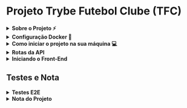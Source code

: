 # Projeto Trybe Futebol Clube (TFC)

<!-- Escrita Sobre o Projeto -->
<details>
  <summary><strong>Sobre o Projeto ⚡</strong></summary>
  
  * Utilizando Squelize com TypeScript, consegui realizar rotas de uma forma mais eficaz e tranquila, realizei o maximo de cobertura de testes `E2E` que consegui fazer, utilizando o `Chai`, `Mocha` e `Sinon`.

</details>

<details>
<summary><strong>Configuração Docker 🐳</strong></summary>

  #### Atualizando/Instalando Docker
  ⚠ O seu docker-compose precisa estar na versão 1.29 ou superior.  ⚠
[Veja aqui a documentação para atualizar o docker-compose.](https://docs.docker.com/compose/install/)
</details>

<details>
  <summary><strong>Como iniciar o projeto na sua máquina 💻</strong></summary>
  Primeiro clone o Projeto no seu repositório local.
  
  * `git clone git@github.com:VictorSilva27/Projeto-TFC.git`
  
  Agora entra no repositório local.
  
  * `cd Projeto-TFC` (Entrar no repositório clonado)
  
  > Caso você tenha Visual Studio Code, `code .`
  
  Instale todas as dependências da raiz do projeto.
  
  * `npm install`.
  
  Instale as dependências de tudo dentro da pasta app.
  
  * `npm run install:apps`.
  
  > Ou `npm run postinstall`.
  
  Suba os Dockerfiles das pastas Backend e FrontEnd com o comando:
  
  * `npm run compose:up`.

  Em seguida, rode o comando para ver os logs:
  
   * `npm run logs backend`.
  > Caso queira ver o logs de todos os serviços `npm run logs`.
  > Ou se queira ver os outros serviços individuais, basta trocar o `backend` por `frontend` ou `db`.
  
  * Quando aparecer uma mensagem escrita `Running on port 3001`, podemos ver nossas rotas. [Nessa seção](#rotas) temos as rotas.
  > A porta `3001` pode alterer de acordo com sua porta.
  
</details>

<details id='rotas'>
  <summary><strong>Rotas da API</strong></summary>
   Depois de ter feito o processo acima, podemos verificar nossas rotas. 
   
   > Recomendo utilizar a extensão do [Thunder Client](https://marketplace.visualstudio.com/items?itemName=rangav.vscode-thunder-client) no seu Vs Code.
   
   Segue esse rota para utilizar tanto no seu navegador, como no Thunder Client também.
   
   * `http://localhost:3001/[Rota]`
   
<!-- Rotas -->
  <!-- Login -->
  <details>
  <summary><strong> Rota Login </strong></summary>
  
  ### Login

- A rota utilizada deve ser (`/login`) com o tipo `post`;

- A rota deve receber os campos `email` e `password` e esses campos devem ser validados no banco de dados:
  - O campo `email` deve receber um email válido;
  - O Campo `password` deve ter mais de 6 caracteres.

- O body da requisição deve conter o seguinte formato:
  ```json
  {
    "email": "user@user.com",
    "password": "secret_user"
  }
  ```
  
- Retorno dessa API deve ser algo parecido com:
  ```json
  {
    "token": "eyJhbGciOiJIUzI1NiIsInR5cCI6IkpXVCJ9.eyJpZCI6MSwicm9sZSI6ImFkbWluIiwiaWF0IjoxNjU0NTI3MTg5fQ.XS_9AA82iNoiVaASi0NtJpqOQ_gHSHhxrpIdigiT-fc" // Aqui deve ser o token gerado pelo backend.
  }
  ```
  
 ### Login Validação
 Antes de enviar a rota, devemos configurar o Header da requisição

![Passo a Passo da rota](imgs/ValidateL.png)

  * 1º Vá ate a opção `Headers`.

  * 2º Crie um header chamado `Authorization`.

  * 3º Insira um token válido.
    > Pegue o token da resposta da rota `/login`.

  * 4º Coloque a rota `/login/validate` e envia.

  * 5º Veja o body da response.

</details>

  <!-- Teams -->
  <details>
  <summary><strong> Rota Teams </strong></summary>
  
  ### Teams
  - A rota utilizada deve ser (`/teams`) com o tipo `get`;

  - Resultado da requisição:
    ```json
    [
      {
        "id": 1,
        "teamName": "Avaí/Kindermann"
      },
      {
        "id": 2,
        "teamName": "Bahia"
      },
      {
        "id": 3,
        "teamName": "Botafogo"
      },
      ...
    ]
    ```
  
  ### Teams Id
  - A rota utilizada deve ser (`/teams/3`) com o tipo `get`;
    > No lugar do `3`, pode colocar até do 1 ao 16;

  - Resultado da requisição:
    ```json
    {
      "id": 3,
      "teamName": "Botafogo"
    }
    ```
  </details>
   
  <!-- Matches -->
  <details>
  <summary><strong> Rota Matches </strong></summary>
  
  ### Matches

- A rota utilizada deve ser (`/Matches`) com o tipo `get`;

- Resultado da requisição:
  ```json
  [
    {
      "id": 1,
      "homeTeam": 16,
      "homeTeamGoals": 1,
      "awayTeam": 8,
      "awayTeamGoals": 1,
      "inProgress": false,
      "teamHome": {
        "teamName": "São Paulo"
      },
      "teamAway": {
        "teamName": "Grêmio"
      }
    },
    ...
    {
      "id": 41,
      "homeTeam": 16,
      "homeTeamGoals": 2,
      "awayTeam": 9,
      "awayTeamGoals": 0,
      "inProgress": true,
      "teamHome": {
        "teamName": "São Paulo"
      },
      "teamAway": {
        "teamName": "Internacional"
      }
    }
  ]
  ```
  
 ### Matches InProgress
  Nessa Rota recebe, uma `query string` chamada inProgress, ela recebe `true` ou `false`.
  > True recebe as partidas em andamento, e False recebe as partidas finalizadas 

  - A rota utilizada deve ser (`/matches?inProgress=true`) com o tipo `get`;
    > No lugar do `true`, pode colocar `false`;

  - Resultado da requisição:
    ```json
    [
      {
        "id": 41,
        "homeTeam": 16,
        "homeTeamGoals": 2,
        "awayTeam": 9,
        "awayTeamGoals": 0,
        "inProgress": true,
        "teamHome": {
          "teamName": "São Paulo"
        },
        "teamAway": {
          "teamName": "Internacional"
        }
      },
      {
        "id": 42,
        "homeTeam": 6,
        "homeTeamGoals": 1,
        "awayTeam": 1,
        "awayTeamGoals": 0,
        "inProgress": true,
        "teamHome": {
          "teamName": "Ferroviária"
        },
        "teamAway": {
          "teamName": "Avaí/Kindermann"
        }
      }
    ]
    ```

  ### Cadastrar Partida
  Nessa Rota recebe, uma body para cadastrar uma partida entre dois times diferentes. 

  - A rota utilizada deve ser (`/matches`) com o tipo `post`;

  - Corpo da requisição:
    ```json
    {
      "homeTeam": 16, // O valor deve ser o id do time
      "awayTeam": 8, // O valor deve ser o id do time
      "homeTeamGoals": 2,
      "awayTeamGoals": 2,
    }
    ```
  > Lembre-se de estar sempre com o token validado

  - Resultado da requisição:
    ```json
    {
      "id": 1,
      "homeTeam": 16,
      "homeTeamGoals": 2,
      "awayTeam": 8,
      "awayTeamGoals": 2,
      "inProgress": true,
    }
    ```

  ### Finalizar Partida
  Podemos finalizar uma partida que esteja em andamento atráves do Id da partida.

  - A rota utilizada deve ser (`/matches/:id/finish`) com o tipo `patch`;
  > No `:id`, podemos substituir por 1 até o 41, caso você não tenha cadastrado mais nenhuma partida 

  - Resultado da requisição:
    ```json
    {
      "message": "Finished",
    }
    ```

  ### Atualizar Partida
  Podemos atualizar o resultado de uma partida que esteja em andamento atráves do Id da partida.

  - A rota utilizada deve ser (`/matches/:id`) com o tipo `patch`;
  > No `:id`, podemos substituir por 1 até o 41, caso você não tenha cadastrado mais nenhuma partida 

  - Corpo da requisição:
    ```json
    {
      "homeTeamGoals": 3,
      "awayTeamGoals": 1
    }
    ```

  - Resultado da requisição:
    ```json
    {
      "message": "Updated",
    }
    ```
  </details>

 <!-- Leaderboards -->
  <details>
  <summary><strong> Rota Leaderboards </strong></summary>
  Essas Rotas retornam a tabela dos times, Home retorna de todas as partidas que o time jogou em casa, Away retorna de todos que ele jogou fora de casa, e a Leaderboard retorna a tabela normal, com os jogos fora e dentro de casa
  
  ### Leaderboard Home
  - A rota utilizada deve ser (`/leaderboard/home`) com o tipo `get`;

  - Resultado da requisição:
    ```json
    [
      {
        "name": "Santos",
        "totalPoints": 9,
        "totalGames": 3,
        "totalVictories": 3,
        "totalDraws": 0,
        "totalLosses": 0,
        "goalsFavor": 9,
        "goalsOwn": 3,
        "goalsBalance": 6,
        "efficiency": "100.00"
      },
      {
        "name": "Palmeiras",
        "totalPoints": 7,
        "totalGames": 3,
        "totalVictories": 2,
        "totalDraws": 1,
        "totalLosses": 0,
        "goalsFavor": 10,
        "goalsOwn": 5,
        "goalsBalance": 5,
        "efficiency": "77.78"
      },
      {
        "name": "Corinthians",
        "totalPoints": 6,
        "totalGames": 2,
        "totalVictories": 2,
        "totalDraws": 0,
        "totalLosses": 0,
        "goalsFavor": 6,
        "goalsOwn": 1,
        "goalsBalance": 5,
        "efficiency": "100.00"
      },
      {
        "name": "Grêmio",
        "totalPoints": 6,
        "totalGames": 2,
        "totalVictories": 2,
        "totalDraws": 0,
        "totalLosses": 0,
        "goalsFavor": 4,
        "goalsOwn": 1,
        "goalsBalance": 3,
        "efficiency": "100.00"
      },
      {
        "name": "Real Brasília",
        "totalPoints": 6,
        "totalGames": 2,
        "totalVictories": 2,
        "totalDraws": 0,
        "totalLosses": 0,
        "goalsFavor": 2,
        "goalsOwn": 0,
        "goalsBalance": 2,
        "efficiency": "100.00"
      },
      {
        "name": "São Paulo",
        "totalPoints": 4,
        "totalGames": 2,
        "totalVictories": 1,
        "totalDraws": 1,
        "totalLosses": 0,
        "goalsFavor": 4,
        "goalsOwn": 1,
        "goalsBalance": 3,
        "efficiency": "66.67"
      },
      {
        "name": "Internacional",
        "totalPoints": 4,
        "totalGames": 3,
        "totalVictories": 1,
        "totalDraws": 1,
        "totalLosses": 1,
        "goalsFavor": 4,
        "goalsOwn": 6,
        "goalsBalance": -2,
        "efficiency": "44.44"
      },
      {
        "name": "Botafogo",
        "totalPoints": 4,
        "totalGames": 3,
        "totalVictories": 1,
        "totalDraws": 1,
        "totalLosses": 1,
        "goalsFavor": 2,
        "goalsOwn": 4,
        "goalsBalance": -2,
        "efficiency": "44.44"
      },
      {
        "name": "Ferroviária",
        "totalPoints": 3,
        "totalGames": 2,
        "totalVictories": 1,
        "totalDraws": 0,
        "totalLosses": 1,
        "goalsFavor": 3,
        "goalsOwn": 2,
        "goalsBalance": 1,
        "efficiency": "50.00"
      },
      {
        "name": "Napoli-SC",
        "totalPoints": 2,
        "totalGames": 2,
        "totalVictories": 0,
        "totalDraws": 2,
        "totalLosses": 0,
        "goalsFavor": 2,
        "goalsOwn": 2,
        "goalsBalance": 0,
        "efficiency": "33.33"
      },
      {
        "name": "Cruzeiro",
        "totalPoints": 1,
        "totalGames": 2,
        "totalVictories": 0,
        "totalDraws": 1,
        "totalLosses": 1,
        "goalsFavor": 2,
        "goalsOwn": 3,
        "goalsBalance": -1,
        "efficiency": "16.67"
      },
      {
        "name": "Flamengo",
        "totalPoints": 1,
        "totalGames": 2,
        "totalVictories": 0,
        "totalDraws": 1,
        "totalLosses": 1,
        "goalsFavor": 1,
        "goalsOwn": 2,
        "goalsBalance": -1,
        "efficiency": "16.67"
      },
      {
        "name": "Minas Brasília",
        "totalPoints": 1,
        "totalGames": 3,
        "totalVictories": 0,
        "totalDraws": 1,
        "totalLosses": 2,
        "goalsFavor": 3,
        "goalsOwn": 6,
        "goalsBalance": -3,
        "efficiency": "11.11"
      },
      {
        "name": "Avaí/Kindermann",
        "totalPoints": 1,
        "totalGames": 3,
        "totalVictories": 0,
        "totalDraws": 1,
        "totalLosses": 2,
        "goalsFavor": 3,
        "goalsOwn": 7,
        "goalsBalance": -4,
        "efficiency": "11.11"
      },
      {
        "name": "São José-SP",
        "totalPoints": 0,
        "totalGames": 3,
        "totalVictories": 0,
        "totalDraws": 0,
        "totalLosses": 3,
        "goalsFavor": 2,
        "goalsOwn": 5,
        "goalsBalance": -3,
        "efficiency": "0.00"
      },
      {
        "name": "Bahia",
        "totalPoints": 0,
        "totalGames": 3,
        "totalVictories": 0,
        "totalDraws": 0,
        "totalLosses": 3,
        "goalsFavor": 0,
        "goalsOwn": 4,
        "goalsBalance": -4,
        "efficiency": "0.00"
      }
    ]
    ```
  
  ### Leaderboard Away
  - A rota utilizada deve ser (`/leaderboard/Away`) com o tipo `get`;

  - Resultado da requisição:
    ```json
    [
      {
        "name": "Palmeiras",
        "totalPoints": 6,
        "totalGames": 2,
        "totalVictories": 2,
        "totalDraws": 0,
        "totalLosses": 0,
        "goalsFavor": 7,
        "goalsOwn": 0,
        "goalsBalance": 7,
        "efficiency": "100.00"
      },
      {
        "name": "Corinthians",
        "totalPoints": 6,
        "totalGames": 3,
        "totalVictories": 2,
        "totalDraws": 0,
        "totalLosses": 1,
        "goalsFavor": 6,
        "goalsOwn": 2,
        "goalsBalance": 4,
        "efficiency": "66.67"
      },
      {
        "name": "Internacional",
        "totalPoints": 6,
        "totalGames": 3,
        "totalVictories": 2,
        "totalDraws": 0,
        "totalLosses": 1,
        "goalsFavor": 4,
        "goalsOwn": 2,
        "goalsBalance": 2,
        "efficiency": "66.67"
      },
      {
        "name": "São José-SP",
        "totalPoints": 6,
        "totalGames": 2,
        "totalVictories": 2,
        "totalDraws": 0,
        "totalLosses": 0,
        "goalsFavor": 3,
        "goalsOwn": 1,
        "goalsBalance": 2,
        "efficiency": "100.00"
      },
      {
        "name": "São Paulo",
        "totalPoints": 4,
        "totalGames": 3,
        "totalVictories": 1,
        "totalDraws": 1,
        "totalLosses": 1,
        "goalsFavor": 5,
        "goalsOwn": 5,
        "goalsBalance": 0,
        "efficiency": "44.44"
      },
      {
        "name": "Ferroviária",
        "totalPoints": 4,
        "totalGames": 3,
        "totalVictories": 1,
        "totalDraws": 1,
        "totalLosses": 1,
        "goalsFavor": 4,
        "goalsOwn": 5,
        "goalsBalance": -1,
        "efficiency": "44.44"
      },
      {
        "name": "Real Brasília",
        "totalPoints": 4,
        "totalGames": 3,
        "totalVictories": 1,
        "totalDraws": 1,
        "totalLosses": 1,
        "goalsFavor": 3,
        "goalsOwn": 4,
        "goalsBalance": -1,
        "efficiency": "44.44"
      },
      {
        "name": "Grêmio",
        "totalPoints": 4,
        "totalGames": 3,
        "totalVictories": 1,
        "totalDraws": 1,
        "totalLosses": 1,
        "goalsFavor": 5,
        "goalsOwn": 7,
        "goalsBalance": -2,
        "efficiency": "44.44"
      },
      {
        "name": "Flamengo",
        "totalPoints": 4,
        "totalGames": 3,
        "totalVictories": 1,
        "totalDraws": 1,
        "totalLosses": 1,
        "goalsFavor": 1,
        "goalsOwn": 3,
        "goalsBalance": -2,
        "efficiency": "44.44"
      },
      {
        "name": "Avaí/Kindermann",
        "totalPoints": 3,
        "totalGames": 2,
        "totalVictories": 1,
        "totalDraws": 0,
        "totalLosses": 1,
        "goalsFavor": 1,
        "goalsOwn": 1,
        "goalsBalance": 0,
        "efficiency": "50.00"
      },
      {
        "name": "Cruzeiro",
        "totalPoints": 3,
        "totalGames": 3,
        "totalVictories": 1,
        "totalDraws": 0,
        "totalLosses": 2,
        "goalsFavor": 6,
        "goalsOwn": 7,
        "goalsBalance": -1,
        "efficiency": "33.33"
      },
      {
        "name": "Santos",
        "totalPoints": 2,
        "totalGames": 2,
        "totalVictories": 0,
        "totalDraws": 2,
        "totalLosses": 0,
        "goalsFavor": 3,
        "goalsOwn": 3,
        "goalsBalance": 0,
        "efficiency": "33.33"
      },
      {
        "name": "Bahia",
        "totalPoints": 2,
        "totalGames": 2,
        "totalVictories": 0,
        "totalDraws": 2,
        "totalLosses": 0,
        "goalsFavor": 2,
        "goalsOwn": 2,
        "goalsBalance": 0,
        "efficiency": "33.33"
      },
      {
        "name": "Minas Brasília",
        "totalPoints": 1,
        "totalGames": 2,
        "totalVictories": 0,
        "totalDraws": 1,
        "totalLosses": 1,
        "goalsFavor": 1,
        "goalsOwn": 3,
        "goalsBalance": -2,
        "efficiency": "16.67"
      },
      {
        "name": "Botafogo",
        "totalPoints": 0,
        "totalGames": 2,
        "totalVictories": 0,
        "totalDraws": 0,
        "totalLosses": 2,
        "goalsFavor": 1,
        "goalsOwn": 4,
        "goalsBalance": -3,
        "efficiency": "0.00"
      },
      {
        "name": "Napoli-SC",
        "totalPoints": 0,
        "totalGames": 3,
        "totalVictories": 0,
        "totalDraws": 0,
        "totalLosses": 3,
        "goalsFavor": 1,
        "goalsOwn": 10,
        "goalsBalance": -9,
        "efficiency": "0.00"
      }
    ]
    ```

  ### Leaderboard Away
  - A rota utilizada deve ser (`/leaderboard/Away`) com o tipo `get`;

  - Resultado da requisição:
  ```json
    [
      {
        "name": "Palmeiras",
        "totalPoints": 13,
        "totalGames": 5,
        "totalVictories": 4,
        "totalDraws": 1,
        "totalLosses": 0,
        "goalsFavor": 17,
        "goalsOwn": 5,
        "goalsBalance": 12,
        "efficiency": "86.67"
      },
      {
        "name": "Corinthians",
        "totalPoints": 12,
        "totalGames": 5,
        "totalVictories": 4,
        "totalDraws": 0,
        "totalLosses": 1,
        "goalsFavor": 12,
        "goalsOwn": 3,
        "goalsBalance": 9,
        "efficiency": "80.00"
      },
      {
        "name": "Santos",
        "totalPoints": 11,
        "totalGames": 5,
        "totalVictories": 3,
        "totalDraws": 2,
        "totalLosses": 0,
        "goalsFavor": 12,
        "goalsOwn": 6,
        "goalsBalance": 6,
        "efficiency": "73.33"
      },
      {
        "name": "Grêmio",
        "totalPoints": 10,
        "totalGames": 5,
        "totalVictories": 3,
        "totalDraws": 1,
        "totalLosses": 1,
        "goalsFavor": 9,
        "goalsOwn": 8,
        "goalsBalance": 1,
        "efficiency": "66.67"
      },
      {
        "name": "Internacional",
        "totalPoints": 10,
        "totalGames": 5,
        "totalVictories": 3,
        "totalDraws": 1,
        "totalLosses": 1,
        "goalsFavor": 7,
        "goalsOwn": 6,
        "goalsBalance": 1,
        "efficiency": "66.67"
      },
      {
        "name": "Real Brasília",
        "totalPoints": 10,
        "totalGames": 5,
        "totalVictories": 3,
        "totalDraws": 1,
        "totalLosses": 1,
        "goalsFavor": 5,
        "goalsOwn": 4,
        "goalsBalance": 1,
        "efficiency": "66.67"
      },
      {
        "name": "São Paulo",
        "totalPoints": 8,
        "totalGames": 5,
        "totalVictories": 2,
        "totalDraws": 2,
        "totalLosses": 1,
        "goalsFavor": 9,
        "goalsOwn": 6,
        "goalsBalance": 3,
        "efficiency": "53.33"
      },
      {
        "name": "Ferroviária",
        "totalPoints": 7,
        "totalGames": 5,
        "totalVictories": 2,
        "totalDraws": 1,
        "totalLosses": 2,
        "goalsFavor": 7,
        "goalsOwn": 7,
        "goalsBalance": 0,
        "efficiency": "46.67"
      },
      {
        "name": "São José-SP",
        "totalPoints": 6,
        "totalGames": 5,
        "totalVictories": 2,
        "totalDraws": 0,
        "totalLosses": 3,
        "goalsFavor": 5,
        "goalsOwn": 6,
        "goalsBalance": -1,
        "efficiency": "40.00"
      },
      {
        "name": "Flamengo",
        "totalPoints": 5,
        "totalGames": 5,
        "totalVictories": 1,
        "totalDraws": 2,
        "totalLosses": 2,
        "goalsFavor": 2,
        "goalsOwn": 5,
        "goalsBalance": -3,
        "efficiency": "33.33"
      },
      {
        "name": "Cruzeiro",
        "totalPoints": 4,
        "totalGames": 5,
        "totalVictories": 1,
        "totalDraws": 1,
        "totalLosses": 3,
        "goalsFavor": 8,
        "goalsOwn": 10,
        "goalsBalance": -2,
        "efficiency": "26.67"
      },
      {
        "name": "Avaí/Kindermann",
        "totalPoints": 4,
        "totalGames": 5,
        "totalVictories": 1,
        "totalDraws": 1,
        "totalLosses": 3,
        "goalsFavor": 4,
        "goalsOwn": 8,
        "goalsBalance": -4,
        "efficiency": "26.67"
      },
      {
        "name": "Botafogo",
        "totalPoints": 4,
        "totalGames": 5,
        "totalVictories": 1,
        "totalDraws": 1,
        "totalLosses": 3,
        "goalsFavor": 3,
        "goalsOwn": 8,
        "goalsBalance": -5,
        "efficiency": "26.67"
      },
      {
        "name": "Bahia",
        "totalPoints": 2,
        "totalGames": 5,
        "totalVictories": 0,
        "totalDraws": 2,
        "totalLosses": 3,
        "goalsFavor": 2,
        "goalsOwn": 6,
        "goalsBalance": -4,
        "efficiency": "13.33"
      },
      {
        "name": "Minas Brasília",
        "totalPoints": 2,
        "totalGames": 5,
        "totalVictories": 0,
        "totalDraws": 2,
        "totalLosses": 3,
        "goalsFavor": 4,
        "goalsOwn": 9,
        "goalsBalance": -5,
        "efficiency": "13.33"
      },
      {
        "name": "Napoli-SC",
        "totalPoints": 2,
        "totalGames": 5,
        "totalVictories": 0,
        "totalDraws": 2,
        "totalLosses": 3,
        "goalsFavor": 3,
        "goalsOwn": 12,
        "goalsBalance": -9,
        "efficiency": "13.33"
      }
    ]
  ```
  </details>

</br>
</details>

<details>
<summary><strong>Iniciando o Front-End</strong></summary>

  * Basta ir na pasta `app/frontend` e colocar o comando: `npm run start`
  
  ![Projeto TFC](imgs/FrontEnd.png)
  
</details>

## Testes e Nota 

<details>
<summary><strong>Testes E2E</strong></summary><br />

  #### Teste Coverage
  Testando minhas Rotas com meus Services, Controllers e Models.
  * Os aquivos desse teste está na pasta `app/backend/src/tests`
  ![Nota do Projeto TFC](imgs/TestCoverageTFC.png)
</details>

<details>
<summary><strong>Nota do Projeto</strong></summary><br />

## 🔰Nota do projeto🔰
![Nota do Projeto TFC](imgs/TFC.png)

</details>
